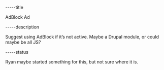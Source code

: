 -----title

AdBlock Ad

-----description

Suggest using AdBlock if it’s not active. Maybe a Drupal module, or could maybe be all JS?

-----status

Ryan maybe started something for this, but not sure where it is.
